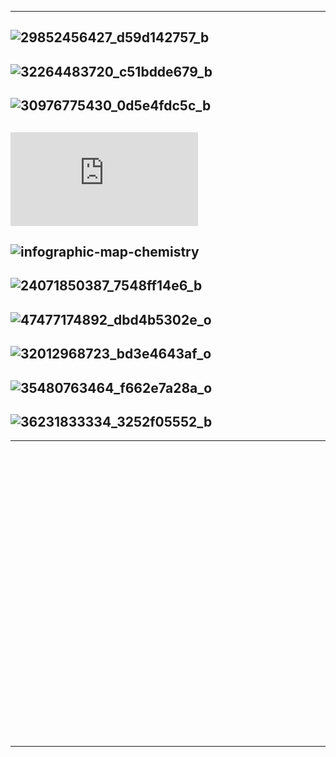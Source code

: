 
------------
![29852456427_d59d142757_b](https://live.staticflickr.com/1846/29852456427_d59d142757_b.jpg)
-------------
![32264483720_c51bdde679_b](https://github.com/gopala-kr/a-week-in-wild-ai/blob/master/UToE/imgs/32786397946_5c5a887538_o.png)
-------------
![30976775430_0d5e4fdc5c_b](https://live.staticflickr.com/5536/30976775430_0d5e4fdc5c_b.jpg)
-------------
![getimageproxy](https://topichero.com/getimageproxy.php?i=597b1f6f88933)
-------------
![infographic-map-chemistry](https://github.com/gopala-kr/a-week-in-wild-ai/blob/master/UToE/imgs/34657747166_69b5ae0ae7_o%20(1).png)
-------------
![24071850387_7548ff14e6_b](https://live.staticflickr.com/4600/24071850387_7548ff14e6_b.jpg)
-------------
![47477174892_dbd4b5302e_o](https://github.com/gopala-kr/a-week-in-wild-ai/blob/master/UToE/imgs/47477174892_dbd4b5302e_o.png)
-------------
![32012968723_bd3e4643af_o](https://github.com/gopala-kr/a-week-in-wild-ai/blob/master/UToE/imgs/32012968723_bd3e4643af_o.png)
-------------
![35480763464_f662e7a28a_o](https://github.com/gopala-kr/a-week-in-wild-ai/blob/master/UToE/imgs/35480763464_f662e7a28a_o.png)
-------------
![36231833334_3252f05552_b](https://live.staticflickr.com/4387/36231833334_3252f05552_b.jpg)
-------------
-----------------

![]()
-------------
![]()
-------------
![]()
-------------
![]()
-------------
![]()
-------------
![]()
-------------
![]()
-------------
![]()
-------------
![]()
-------------
![]()
-------------
![]()
-------------
![]()
-------------
![]()
-------------
![]()
-------------
![]()
-------------
![]()
-------------
------------------------------
